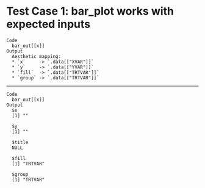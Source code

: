 # Test Case 1: bar_plot works with expected inputs

    Code
      bar_out[[x]]
    Output
      Aesthetic mapping: 
      * `x`     -> `.data[["XVAR"]]`
      * `y`     -> `.data[["YVAR"]]`
      * `fill`  -> `.data[["TRTVAR"]]`
      * `group` -> `.data[["TRTVAR"]]`

---

    Code
      bar_out[[x]]
    Output
      $x
      [1] ""
      
      $y
      [1] ""
      
      $title
      NULL
      
      $fill
      [1] "TRTVAR"
      
      $group
      [1] "TRTVAR"
      

